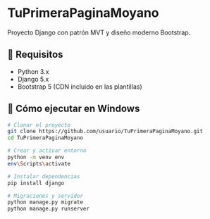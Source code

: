 # TuPrimeraPaginaMoyano

Proyecto Django con patrón MVT y diseño moderno Bootstrap.

## 🧠 Requisitos
- Python 3.x
- Django 5.x
- Bootstrap 5 (CDN incluido en las plantillas)

## 🚀 Cómo ejecutar en Windows

```bash
# Clonar el proyecto
git clone https://github.com/usuario/TuPrimeraPaginaMoyano.git
cd TuPrimeraPaginaMoyano

# Crear y activar entorno
python -m venv env
env\Scripts\activate

# Instalar dependencias
pip install django

# Migraciones y servidor
python manage.py migrate
python manage.py runserver
